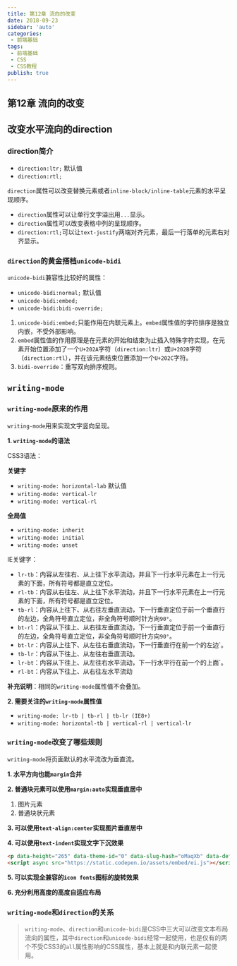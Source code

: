 ```yaml
---
title: 第12章 流向的改变
date: 2018-09-23
sidebar: 'auto'
categories:
 - 前端基础
tags:
 - 前端基础
 - CSS
 - CSS教程
publish: true
---
```

## 第12章 流向的改变

## 改变水平流向的direction

### direction简介

- `direction:ltr;` 默认值
- `direction:rtl;`

`direction`属性可以改变替换元素或者`inline-block/inline-table`元素的水平呈现顺序。

- `direction`属性可以让单行文字溢出用`...`显示。
- `direction`属性可以改变表格中列的呈现顺序。
- `direction:rtl;`可以让`text-justify`两端对齐元素，最后一行落单的元素右对齐显示。

### `direction`的黄金搭档`unicode-bidi`

`unicode-bidi`兼容性比较好的属性：

- `unicode-bidi:normal;` 默认值
- `unicode-bidi:embed;`
- `unicode-bidi:bidi-override;`

1. `unicode-bidi:embed;`只能作用在内联元素上。`embed`属性值的字符排序是独立内嵌，不受外部影响。
2. `embed`属性值的作用原理是在元素的开始和结束为止插入特殊字符实现，在元素开始位置添加了一个`U+202A`字符（`direction:ltr`）或`U+202B`字符（`direction:rtl`），并在该元素结束位置添加一个`U+202C`字符。
3. `bidi-override`：重写双向排序规则。

## `writing-mode`

### `writing-mode`原来的作用

`writing-mode`用来实现文字竖向呈现。

**1. `writing-mode`的语法**

CSS3语法：

**关键字**

- `writing-mode: horizontal-lab` 默认值
- `writing-mode: vertical-lr`
- `writing-mode: vertical-rl`

**全局值**

- `writing-mode: inherit`
- `writing-mode: initial`
- `writing-mode: unset`

IE关键字：

- `lr-tb`：内容从左往右、从上往下水平流动，并且下一行水平元素在上一行元素的下面，所有符号都是直立定位。
- `rl-tb`：内容从右往左、从上往下水平流动，并且下一行水平元素在上一行元素的下面，所有符号都是直立定位。
- `tb-rl`：内容从上往下、从右往左垂直流动，下一行垂直定位于前一个垂直行的左边，全角符号直立定位，非全角符号顺时针方向`90°`。
- `bt-rl`：内容从下往上、从右往左垂直流动，下一行垂直定位于前一个垂直行的左边，全角符号直立定位，非全角符号顺时针方向`90°`。
- `bt-lr`：内容从上往下、从左往右垂直流动，下一行垂直行在前一个的左边`。
- `tb-lr`：内容从下往上、从左往右垂直流动。
- `lr-bt`：内容从下往上、从左往右水平流动，下一行水平行在前一个的上面`。
- `rl-bt`：内容从下往上、从右往左水平流动

**补充说明**：相同的`writing-mode`属性值不会叠加。

**2. 需要关注的`writing-mode`属性值**

- `writing-mode: lr-tb | tb-rl | tb-lr (IE8+)`
- `writing-mode: horizontal-tb | vertical-rl | vertical-lr`

### `writing-mode`改变了哪些规则

`writing-mode`将页面默认的水平流改为垂直流。

**1. 水平方向也能`margin`合并**

**2. 普通块元素可以使用`margin:auto`实现垂直居中**

1. 图片元素
2. 普通块状元素

**3. 可以使用`text-align:center`实现图片垂直居中**

**4. 可以使用`text-indent`实现文字下沉效果**

```html
<p data-height="265" data-theme-id="0" data-slug-hash="oMaqXb" data-default-tab="css,result" data-user="whjin" data-pen-title="`text-indent`实现文字下沉效果" class="codepen">See the Pen <a href="https://codepen.io/whjin/pen/oMaqXb/">`text-indent`实现文字下沉效果</a> by whjin (<a href="https://codepen.io/whjin">@whjin</a>) on <a href="https://codepen.io">CodePen</a>.</p>
<script async src="https://static.codepen.io/assets/embed/ei.js"></script>
```

**5. 可以实现全兼容的`icon fonts`图标的旋转效果**

**6. 充分利用高度的高度自适应布局**

### `writing-mode`和`direction`的关系

> `writing-mode`、`direction`和`unicode-bidi`是CSS中三大可以改变文本布局流向的属性，其中`direction`和`unicode-bidi`经常一起使用，也是仅有的两个不受CSS3的`all`属性影响的CSS属性，基本上就是和内联元素一起使用。
